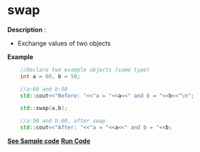 # swap

**Description** :
- Exchange values of two objects

**Example**
```cpp
	//Declare two example objects (same type)
	int a = 60, b = 50;

	//a:60 and b:50
	std::cout<<"Before: "<<"a = "<<a<<" and b = "<<b<<"\n";

	std::swap(a,b); 	

	//a:50 and b:60, after swap
	std::cout<<"After: "<<"a = "<<a<<" and b = "<<b;

```
**[See Sample code](../snippets/vector/swap.cpp)**
**[Run Code](https://rextester.com/ZVN24902)**